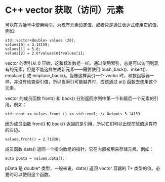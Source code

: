 # C++ vector 获取（访问）元素

可以在方括号中使用索引，为现有元素设定值，或者只是通过表达式使用它的值。例如:

```
std::vector<double> values (20);
values[0] = 3.14159;
values[1] = 5.0;
values[2] = 2.0*values[0]*values[1];
```

vector 的索引从 0 幵始，这和标准数组一样。通过使用索引，总是可以访问到现有的元素，但是不能这样生成新元素——需要使用 push_back()、insert()、emplace() 或 emplace_back()。当像这样索引一个 vector 时，和数组容器一样，并没有检查索引值，所以当索引可能越界时，应该通过 at() 函数去使用这个元素。

vector 的成员函数 front() 和 back() 分別返回序列中第一个和最后一个元素的引用，例如：

```
std::cout << values.front () << std::endl; // Outputs 3.14159
```

因为成员函数 front() 和 back() 返回的是引用，所以它们可以出现在赋值运算符的左边。

```
values.front() = 2.71828;
```

成员函数 data() 返回一个指向数组的指针，它在内部被用来存储元素。例如：

```
auto pData = values.data();
```

pData 是 double* 类型，一般来说，data() 返回 vector<T> 容器的 T* 类型的值。必要时可以使用这个函数。